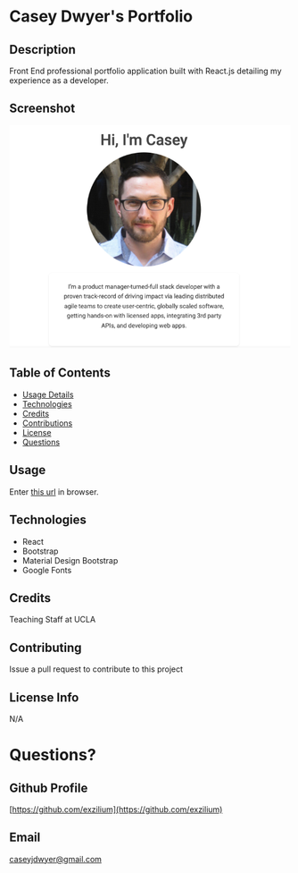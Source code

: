 # Casey Dwyer's Portfolio

## Description 
Front End professional portfolio application built with React.js detailing my experience as a developer.


## Screenshot
![portfolio screenshot](./src/assets/cd_readme.png)
  
## Table of Contents
    
* [Usage Details](#usage)
* [Technologies](#technologies)
* [Credits](#credits)
* [Contributions](#contributions)
* [License](#license)
* [Questions](#questions)
 
  
## Usage
Enter [this url](#) in browser.
   
## Technologies
* React
* Bootstrap
* Material Design Bootstrap
* Google Fonts
  

## Credits
Teaching Staff at UCLA

## Contributing
Issue a pull request to contribute to this project

## License Info
N/A

# Questions?

## Github Profile
[https://github.com/exzilium](https://github.com/exzilium)

## Email
[caseyjdwyer@gmail.com](mailto:caseyjdwyer@gmail.com)
